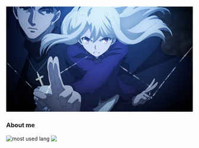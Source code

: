 ![iriya](https://raw.githubusercontent.com/KotoriK/KotoriK/main/iriya.png)
### About me
<img align="center" alt="most used lang" src="https://github-readme-stats.vercel.app/api/top-langs/?username=KotoriK&layout=compact&theme=calm&hide_border=true&langs_count=6"/>
<img align="center" src="https://github-readme-stats.vercel.app/api?username=KotoriK&layout=compact&theme=calm&hide_border=true&hide=issues&show_icons=true"/>
<!--
**KotoriK/KotoriK** is a ✨ _special_ ✨ repository because its `README.md` (this file) appears on your GitHub profile.
Here are some ideas to get you started:

- 🔭 I’m currently working on ...
- 🌱 I’m currently learning ...
- 👯 I’m looking to collaborate on ...
- 🤔 I’m looking for help with ...
- 💬 Ask me about ...
- 📫 How to reach me: ...
- 😄 Pronouns: ...
- ⚡ Fun fact: ...
-->
